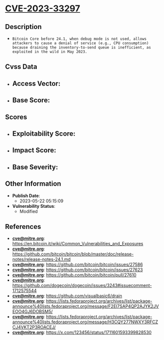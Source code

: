 
# [CVE-2023-33297](https://en.bitcoin.it/wiki/Common_Vulnerabilities_and_Exposures)

## Description

- `Bitcoin Core before 24.1, when debug mode is not used, allows attackers to cause a denial of service (e.g., CPU consumption) because draining the inventory-to-send queue is inefficient, as exploited in the wild in May 2023.`

## Cvss Data

- **Access Vector**:
  - 
- **Base Score**:
  - 

## Scores

- **Exploitability Score**:
  - 
- **Impact Score**:
  - 
- **Base Severity**:
  - 

## Other Information

- **Publish Date**:
  - 2023-05-22 05:15:09
- **Vulnerability Status**:
  - Modified

## References

- **cve@mitre.org**: https://en.bitcoin.it/wiki/Common_Vulnerabilities_and_Exposures
- **cve@mitre.org**: https://github.com/bitcoin/bitcoin/blob/master/doc/release-notes/release-notes-24.1.md
- **cve@mitre.org**: https://github.com/bitcoin/bitcoin/issues/27586
- **cve@mitre.org**: https://github.com/bitcoin/bitcoin/issues/27623
- **cve@mitre.org**: https://github.com/bitcoin/bitcoin/pull/27610
- **cve@mitre.org**: https://github.com/dogecoin/dogecoin/issues/3243#issuecomment-1712575544
- **cve@mitre.org**: https://github.com/visualbasic6/drain
- **cve@mitre.org**: https://lists.fedoraproject.org/archives/list/package-announce%40lists.fedoraproject.org/message/F2EI7SAP4QP2AJYK2JVEOO4GJ6DOBSM5/
- **cve@mitre.org**: https://lists.fedoraproject.org/archives/list/package-announce%40lists.fedoraproject.org/message/H3CQY277NWXY3RFCZCJ4VKT2P3ROACEJ/
- **cve@mitre.org**: https://x.com/123456/status/1711601593399828530

